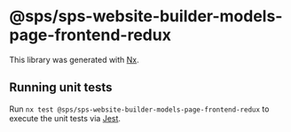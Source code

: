 # @sps/sps-website-builder-models-page-frontend-redux

This library was generated with [Nx](https://nx.dev).

## Running unit tests

Run `nx test @sps/sps-website-builder-models-page-frontend-redux` to execute the unit tests via [Jest](https://jestjs.io).

